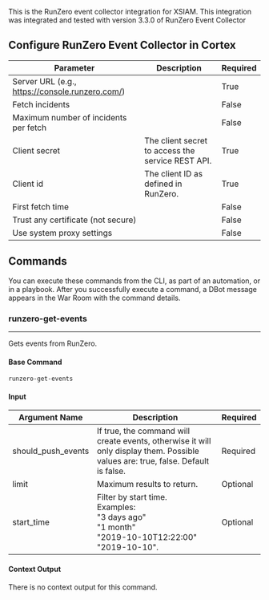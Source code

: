 This is the RunZero event collector integration for XSIAM.
This integration was integrated and tested with version 3.3.0 of RunZero Event Collector

## Configure RunZero Event Collector in Cortex


| **Parameter** | **Description** | **Required** |
| --- | --- | --- |
| Server URL (e.g., https://console.runzero.com/) |  | True |
| Fetch incidents |  | False |
| Maximum number of incidents per fetch |  | False |
| Client secret | The client secret to access the service REST API. | True |
| Client id | The client ID as defined in RunZero. | True |
| First fetch time |  | False |
| Trust any certificate (not secure) |  | False |
| Use system proxy settings |  | False |

## Commands

You can execute these commands from the CLI, as part of an automation, or in a playbook.
After you successfully execute a command, a DBot message appears in the War Room with the command details.

### runzero-get-events

***
Gets events from RunZero.


#### Base Command

`runzero-get-events`

#### Input

| **Argument Name** | **Description** | **Required** |
| --- | --- | --- |
| should_push_events | If true, the command will create events, otherwise it will only display them. Possible values are: true, false. Default is false. | Required | 
| limit | Maximum results to return. | Optional | 
| start_time | Filter by start time. <br/>Examples:<br/>  "3 days ago"<br/>  "1 month"<br/>  "2019-10-10T12:22:00"<br/>  "2019-10-10". | Optional | 


#### Context Output

There is no context output for this command.
